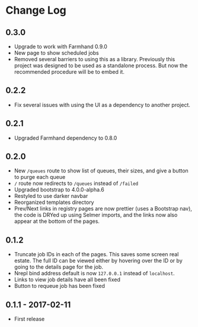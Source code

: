 # Change Log

## 0.3.0

- Upgrade to work with Farmhand 0.9.0
- New page to show scheduled jobs
- Removed several barriers to using this as a library. Previously this project
  was designed to be used as a standalone process. But now the recommended
  procedure will be to embed it.

## 0.2.2

- Fix several issues with using the UI as a dependency to another project.

## 0.2.1

- Upgraded Farmhand dependency to 0.8.0

## 0.2.0

- New `/queues` route to show list of queues, their sizes, and give a button to
  purge each queue
- `/` route now redirects to `/queues` instead of `/failed`
- Upgraded bootstrap to 4.0.0-alpha.6
- Restyled to use darker navbar
- Reorganized templates directory
- Prev/Next links in registry pages are now prettier (uses a Bootstrap nav),
  the code is DRYed up using Selmer imports, and the links now also appear at
  the bottom of the pages.

## 0.1.2

- Truncate job IDs in each of the pages. This saves some screen real estate.
  The full ID can be viewed either by hovering over the ID or by going to the
  details page for the job.
- Nrepl bind address default is now `127.0.0.1` instead of `localhost`.
- Links to view job details have all been fixed
- Button to requeue job has been fixed

## 0.1.1 - 2017-02-11

- First release
